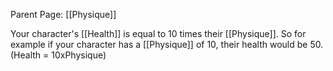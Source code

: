 Parent Page: [[Physique]]

Your character's [[Health]] is equal to 10 times their [[Physique]]. So for example if your character has a [[Physique]] of 10, their health would be 50.
(Health = 10xPhysique)